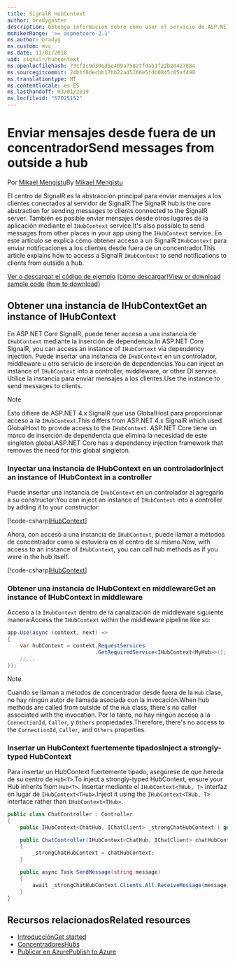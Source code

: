 ```yaml
---
title: SignalR HubContext
author: bradygaster
description: Obtenga información sobre cómo usar el servicio de ASP.NET Core SignalR HubContext para enviar notificaciones a los clientes desde fuera de un concentrador.
monikerRange: '>= aspnetcore-2.1'
ms.author: bradyg
ms.custom: mvc
ms.date: 11/01/2018
uid: signalr/hubcontext
ms.openlocfilehash: 73cf2c9d30ed5e409a75827fdab1f22b20427884
ms.sourcegitcommit: 24b1f6decbb17bb22a45166e5fdb0845c65af498
ms.translationtype: MT
ms.contentlocale: es-ES
ms.lasthandoff: 03/01/2019
ms.locfileid: "57025152"
---
```

# <a name="send-messages-from-outside-a-hub"></a><span data-ttu-id="84674-103">Enviar mensajes desde fuera de un concentrador</span><span class="sxs-lookup"><span data-stu-id="84674-103">Send messages from outside a hub</span></span>

<span data-ttu-id="84674-104">Por [Mikael Mengistu](https://twitter.com/MikaelM_12)</span><span class="sxs-lookup"><span data-stu-id="84674-104">By [Mikael Mengistu](https://twitter.com/MikaelM_12)</span></span>

<span data-ttu-id="84674-105">El centro de SignalR es la abstracción principal para enviar mensajes a los clientes conectados al servidor de SignalR.</span><span class="sxs-lookup"><span data-stu-id="84674-105">The SignalR hub is the core abstraction for sending messages to clients connected to the SignalR server.</span></span> <span data-ttu-id="84674-106">También es posible enviar mensajes desde otros lugares de la aplicación mediante el `IHubContext` service.</span><span class="sxs-lookup"><span data-stu-id="84674-106">It's also possible to send messages from other places in your app using the `IHubContext` service.</span></span> <span data-ttu-id="84674-107">En este artículo se explica cómo obtener acceso a un SignalR `IHubContext` para enviar notificaciones a los clientes desde fuera de un concentrador.</span><span class="sxs-lookup"><span data-stu-id="84674-107">This article explains how to access a SignalR `IHubContext` to send notifications to clients from outside a hub.</span></span>

<span data-ttu-id="84674-108">[Ver o descargar el código de ejemplo](https://github.com/aspnet/Docs/tree/master/aspnetcore/signalr/hubcontext/sample/) [(cómo descargar)](xref:index#how-to-download-a-sample)</span><span class="sxs-lookup"><span data-stu-id="84674-108">[View or download sample code](https://github.com/aspnet/Docs/tree/master/aspnetcore/signalr/hubcontext/sample/) [(how to download)](xref:index#how-to-download-a-sample)</span></span>

## <a name="get-an-instance-of-ihubcontext"></a><span data-ttu-id="84674-109">Obtener una instancia de IHubContext</span><span class="sxs-lookup"><span data-stu-id="84674-109">Get an instance of IHubContext</span></span>

<span data-ttu-id="84674-110">En ASP.NET Core SignalR, puede tener acceso a una instancia de `IHubContext` mediante la inserción de dependencia.</span><span class="sxs-lookup"><span data-stu-id="84674-110">In ASP.NET Core SignalR, you can access an instance of `IHubContext` via dependency injection.</span></span> <span data-ttu-id="84674-111">Puede insertar una instancia de `IHubContext` en un controlador, middleware u otro servicio de inserción de dependencias.</span><span class="sxs-lookup"><span data-stu-id="84674-111">You can inject an instance of `IHubContext` into a controller, middleware, or other DI service.</span></span> <span data-ttu-id="84674-112">Utilice la instancia para enviar mensajes a los clientes.</span><span class="sxs-lookup"><span data-stu-id="84674-112">Use the instance to send messages to clients.</span></span>

> [!NOTE]
> <span data-ttu-id="84674-113">Esto difiere de ASP.NET 4.x SignalR que usa GlobalHost para proporcionar acceso a la `IHubContext`.</span><span class="sxs-lookup"><span data-stu-id="84674-113">This differs from ASP.NET 4.x SignalR which used GlobalHost to provide access to the `IHubContext`.</span></span> <span data-ttu-id="84674-114">ASP.NET Core tiene un marco de inserción de dependencia que elimina la necesidad de este singleton global.</span><span class="sxs-lookup"><span data-stu-id="84674-114">ASP.NET Core has a dependency injection framework that removes the need for this global singleton.</span></span>

### <a name="inject-an-instance-of-ihubcontext-in-a-controller"></a><span data-ttu-id="84674-115">Inyectar una instancia de IHubContext en un controlador</span><span class="sxs-lookup"><span data-stu-id="84674-115">Inject an instance of IHubContext in a controller</span></span>

<span data-ttu-id="84674-116">Puede insertar una instancia de `IHubContext` en un controlador al agregarlo a su constructor:</span><span class="sxs-lookup"><span data-stu-id="84674-116">You can inject an instance of `IHubContext` into a controller by adding it to your constructor:</span></span>

[!code-csharp[IHubContext](hubcontext/sample/Controllers/HomeController.cs?range=12-19,57)]

<span data-ttu-id="84674-117">Ahora, con acceso a una instancia de `IHubContext`, puede llamar a métodos de concentrador como si estuviera en el centro de sí mismo.</span><span class="sxs-lookup"><span data-stu-id="84674-117">Now, with access to an instance of `IHubContext`, you can call hub methods as if you were in the hub itself.</span></span>

[!code-csharp[IHubContext](hubcontext/sample/Controllers/HomeController.cs?range=21-25)]

### <a name="get-an-instance-of-ihubcontext-in-middleware"></a><span data-ttu-id="84674-118">Obtener una instancia de IHubContext en middleware</span><span class="sxs-lookup"><span data-stu-id="84674-118">Get an instance of IHubContext in middleware</span></span>

<span data-ttu-id="84674-119">Acceso a la `IHubContext` dentro de la canalización de middleware siguiente manera:</span><span class="sxs-lookup"><span data-stu-id="84674-119">Access the `IHubContext` within the middleware pipeline like so:</span></span>

```csharp
app.Use(async (context, next) =>
{
    var hubContext = context.RequestServices
                            .GetRequiredService<IHubContext<MyHub>>();
    //...
});
```

> [!NOTE]
> <span data-ttu-id="84674-120">Cuando se llaman a métodos de concentrador desde fuera de la `Hub` clase, no hay ningún autor de llamada asociada con la invocación.</span><span class="sxs-lookup"><span data-stu-id="84674-120">When hub methods are called from outside of the `Hub` class, there's no caller associated with the invocation.</span></span> <span data-ttu-id="84674-121">Por lo tanto, no hay ningún acceso a la `ConnectionId`, `Caller`, y `Others` propiedades.</span><span class="sxs-lookup"><span data-stu-id="84674-121">Therefore, there's no access to the `ConnectionId`, `Caller`, and `Others` properties.</span></span>

### <a name="inject-a-strongly-typed-hubcontext"></a><span data-ttu-id="84674-122">Insertar un HubContext fuertemente tipados</span><span class="sxs-lookup"><span data-stu-id="84674-122">Inject a strongly-typed HubContext</span></span>

<span data-ttu-id="84674-123">Para insertar un HubContext fuertemente tipado, asegúrese de que hereda de su centro de `Hub<T>`.</span><span class="sxs-lookup"><span data-stu-id="84674-123">To inject a strongly-typed HubContext, ensure your Hub inherits from `Hub<T>`.</span></span> <span data-ttu-id="84674-124">Insertar mediante el `IHubContext<THub, T>` interfaz en lugar de `IHubContext<THub>`.</span><span class="sxs-lookup"><span data-stu-id="84674-124">Inject it using the `IHubContext<THub, T>` interface rather than `IHubContext<THub>`.</span></span>

```csharp
public class ChatController : Controller
{
    public IHubContext<ChatHub, IChatClient> _strongChatHubContext { get; }

    public ChatController(IHubContext<ChatHub, IChatClient> chatHubContext)
    {
        _strongChatHubContext = chatHubContext;
    }

    public async Task SendMessage(string message)
    {
        await _strongChatHubContext.Clients.All.ReceiveMessage(message);
    }
}
```

## <a name="related-resources"></a><span data-ttu-id="84674-125">Recursos relacionados</span><span class="sxs-lookup"><span data-stu-id="84674-125">Related resources</span></span>

* [<span data-ttu-id="84674-126">Introducción</span><span class="sxs-lookup"><span data-stu-id="84674-126">Get started</span></span>](xref:tutorials/signalr)
* [<span data-ttu-id="84674-127">Concentradores</span><span class="sxs-lookup"><span data-stu-id="84674-127">Hubs</span></span>](xref:signalr/hubs)
* [<span data-ttu-id="84674-128">Publicar en Azure</span><span class="sxs-lookup"><span data-stu-id="84674-128">Publish to Azure</span></span>](xref:signalr/publish-to-azure-web-app)
